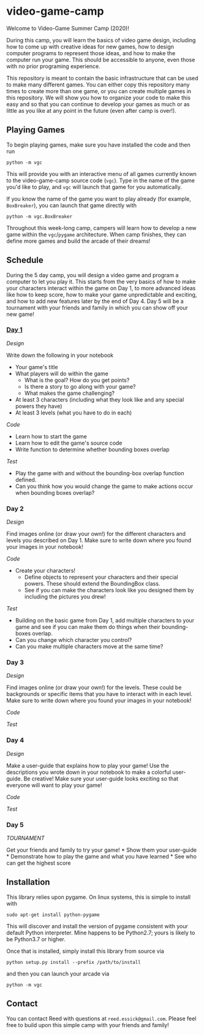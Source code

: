 # video-game-camp

Welcome to Video-Game Summer Camp (2020)!

During this camp, you will learn the basics of video game design, including how to come up with creative ideas for new games, how to design computer programs to represent those ideas, and how to make the computer run your game.
This should be accessible to anyone, even those with no prior programing experience.

This repository is meant to contain the basic infrastructure that can be used to make many different games.
You can either copy this repository many times to create more than one game, or you can create multiple games in this repository.
We will show you how to organize your code to make this easy and so that you can continue to develop your games as much or as little as you like at any point in the future (even after camp is over!).

## Playing Games

To begin playing games, make sure you have installed the code and then run
```
python -m vgc
```
This will provide you with an interactive menu of all games currently known to the video-game-camp source code (`vgc`).
Type in the name of the game you'd like to play, and `vgc` will launch that game for you automatically.

If you know the name of the game you want to play already (for example, `BoxBreaker`), you can launch that game directly with
```
python -m vgc.BoxBreaker
```

Throughout this week-long camp, campers will learn how to develop a new game within the `vgc`/`pygame` architecture.
When camp finishes, they can define more games and build the arcade of their dreams!

## Schedule

During the 5 day camp, you will design a video game and program a computer to let you play it.
This starts from the very basics of how to make your characters interact within the game on Day 1, to more advanced ideas like how to keep score, how to make your game unpredictable and exciting, and how to add new features later by the end of Day 4.
Day 5 will be a tournament with your friends and family in which you can show off your new game!

### [Day 1](day1/README.md)

*Design*

Write down the following in your notebook
  * Your game's title
  * What players will do within the game
    * What is the goal? How do you get points?
    * Is there a story to go along with your game?
    * What makes the game challenging?
  * At least 3 characters (including what they look like and any special powers they have)
  * At least 3 levels (what you have to do in each)

*Code*
  * Learn how to start the game
  * Learn how to edit the game's source code
  * Write function to determine whether bounding boxes overlap

*Test*

  * Play the game with and without the bounding-box overlap function defined.
  * Can you think how you would change the game to make actions occur when bounding boxes overlap?

### Day 2

*Design*

Find images online (or draw your own!) for the different characters and levels you described on Day 1.
Make sure to write down where you found your images in your notebook!

*Code*

  * Create your characters!
    * Define objects to represent your characters and their special powers. These should extend the BoundingBox class.
    * See if you can make the characters look like you designed them by including the pictures you drew!

*Test*

  * Building on the basic game from Day 1, add multiple characters to your game and see if you can make them do things when their bounding-boxes overlap.
  * Can you change which character you control?
  * Can you make multiple characters move at the same time?

### Day 3

*Design*

Find images online (or draw your own!) for the levels. These could be backgrounds or specific items that you have to interact with in each level.
Make sure to write down where you found your images in your notebook!

*Code*

*Test*

### Day 4

*Design*

Make a user-guide that explains how to play your game!
Use the descriptions you wrote down in your notebook to make a colorful user-guide.
Be creative!
Make sure your user-guide looks exciting so that everyone will want to play your game!

*Code*

*Test*

### Day 5

*TOURNAMENT*

Get your friends and family to try your game!
    * Show them your user-guide
    * Demonstrate how to play the game and what you have learned
    * See who can get the highest score

## Installation

This library relies upon pygame. On linux systems, this is simple to install with
```
sudo apt-get install python-pygame
```
This will discover and install the version of pygame consistent with your default Python interpreter. Mine happens to be Python2.7; yours is likely to be Python3.7 or higher.

Once that is installed, simply install this library from source via
```
python setup.py install --prefix /path/to/install
```
and then you can launch your arcade via
```
python -m vgc
```

## Contact

You can contact Reed with questions at `reed.essick@gmail.com`.
Please feel free to build upon this simple camp with your friends and family!

